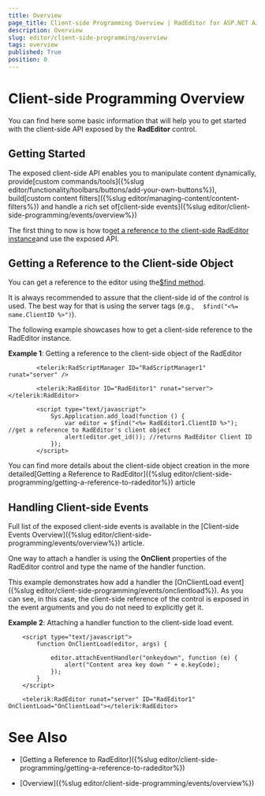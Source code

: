 ```yaml
---
title: Overview
page_title: Client-side Programming Overview | RadEditor for ASP.NET AJAX Documentation
description: Overview
slug: editor/client-side-programming/overview
tags: overview
published: True
position: 0
---
```


# Client-side Programming Overview



You can find here some basic information that will help you to get started with the client-side API exposed by the __RadEditor__ control.

## Getting Started

The exposed client-side API enables you to manipulate content dynamically, provide[custom commands/tools]({%slug editor/functionality/toolbars/buttons/add-your-own-buttons%}), build[custom content filters]({%slug editor/managing-content/content-filters%}) and handle a rich set of[client-side events]({%slug editor/client-side-programming/events/overview%})

The first thing to now is how to[get a reference to the client-side RadEditor instance](#getting-a-reference-to-the-client-side-object)and use the exposed API.

## Getting a Reference to the Client-side Object

You can get a reference to the editor using the[$find method](https://msdn.microsoft.com/en-us/library/vstudio/bb397441%28v=vs.100%29.aspx).

It is always recommended to assure that the client-side id of the control is used. The best way for that is using the server tags (e.g., `	$find("<%= name.ClientID %>")`).

The following example showcases how to get a client-side reference to the RadEditor instance.

__Example 1__: Getting a reference to the client-side object of the RadEditor

````ASPNET
	    <telerik:RadScriptManager ID="RadScriptManager1" runat="server" />
	
	    <telerik:RadEditor ID="RadEditor1" runat="server"></telerik:RadEditor>
	
	    <script type="text/javascript">
	        Sys.Application.add_load(function () {
	            var editor = $find("<%= RadEditor1.ClientID %>"); //get a reference to RadEditor's client object
	            alert(editor.get_id()); //returns RadEditor Client ID
	        });
	    </script> 
````



You can find more details about the client-side object creation in the more detailed[Getting a Reference to RadEditor]({%slug editor/client-side-programming/getting-a-reference-to-radeditor%}) article

## Handling Client-side Events

Full list of the exposed client-side events is available in the [Client-side Events Overview]({%slug editor/client-side-programming/events/overview%}) article.

One way to attach a handler is using the __OnClient__ properties of the RadEditor control and type the name of the handler function.

This example demonstrates how add a handler the [OnClientLoad event]({%slug editor/client-side-programming/events/onclientload%}). As you can see, in this case,	the client-side reference of the control is exposed in the event arguments and you do not need to explicitly get it.

__Example 2__: Attaching a handler function to the client-side load event.

````ASPNET
	<script type="text/javascript">
		function OnClientLoad(editor, args) {
	
	        editor.attachEventHandler("onkeydown", function (e) {
	            alert("Content area key down " + e.keyCode);
	        });
	    }
	</script>
	
	<telerik:RadEditor runat="server" ID="RadEditor1" OnClientLoad="OnClientLoad"></telerik:RadEditor> 
````



# See Also

 * [Getting a Reference to RadEditor]({%slug editor/client-side-programming/getting-a-reference-to-radeditor%})

 * [Overview]({%slug editor/client-side-programming/events/overview%})
